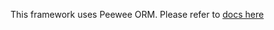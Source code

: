 This framework uses Peewee ORM. Please refer to [docs here](http://peewee.readthedocs.io/en/latest/)